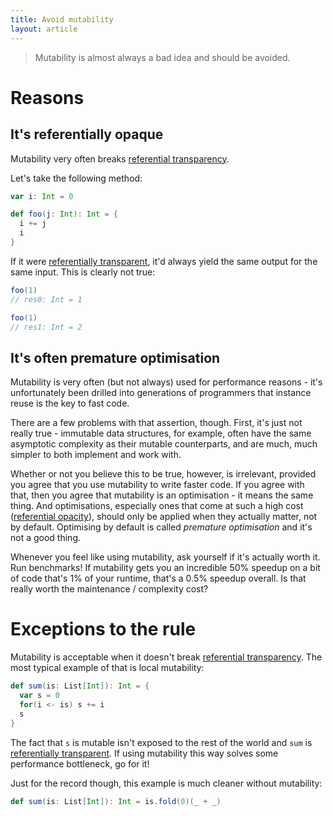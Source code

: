 ```yaml
---
title: Avoid mutability
layout: article
---
```


> Mutability is almost always a bad idea and should be avoided.

# Reasons

## It's referentially opaque

Mutability very often breaks [referential transparency][reftrans].

Let's take the following method:

```scala
var i: Int = 0

def foo(j: Int): Int = {
  i += j
  i
}
```

If it were [referentially transparent][reftrans], it'd always yield the same output for the same input. This is clearly not true:

```scala
foo(1)
// res0: Int = 1

foo(1)
// res1: Int = 2
```


## It's often premature optimisation

Mutability is very often (but not always) used for performance reasons - it's unfortunately been drilled into generations of programmers that instance reuse is the key to fast code.

There are a few problems with that assertion, though. First, it's just not really true - immutable data structures, for example, often have the same asymptotic complexity as their mutable counterparts, and are much, much simpler to both implement and work with.

Whether or not you believe this to be true, however, is irrelevant, provided you agree that you use mutability to write faster code. If you agree with that, then you agree that mutability is an optimisation - it means the same thing. And optimisations, especially ones that come at such a high cost ([referential opacity][reftrans]), should only be applied when they actually matter, not by default. Optimising by default is called _premature optimisation_ and it's not a good thing.

Whenever you feel like using mutability, ask yourself if it's actually worth it. Run benchmarks! If mutability gets you an incredible 50% speedup on a bit of code that's 1% of your runtime, that's a 0.5% speedup overall. Is that really worth the maintenance / complexity cost?

# Exceptions to the rule

Mutability is acceptable when it doesn't break [referential transparency][reftrans]. The most typical example of that is local mutability:

```scala
def sum(is: List[Int]): Int = {
  var s = 0
  for(i <- is) s += i
  s
}
```

The fact that `s` is mutable isn't exposed to the rest of the world and `sum` is [referentially transparent][reftrans]. If using mutability this way solves some performance bottleneck, go for it!

Just for the record though, this example is much cleaner without mutability:

```scala
def sum(is: List[Int]): Int = is.fold(0)(_ + _)
```


[reftrans]:../definitions/referential_transparency.html
